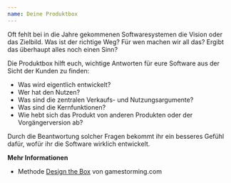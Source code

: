 ```yaml
---
name: Deine Produktbox
---
```

Oft fehlt bei in die Jahre gekommenen Softwaresystemen die Vision oder das Zielbild. Was ist der richtige Weg? Für wen machen wir all das? Ergibt das überhaupt alles noch einen Sinn?

Die Produktbox hilft euch, wichtige Antworten für eure Software aus der Sicht der Kunden zu finden:
* Was wird eigentlich entwickelt?
* Wer hat den Nutzen?
* Was sind die zentralen Verkaufs- und Nutzungsargumente?
* Was sind die Kernfunktionen?
* Wie hebt sich das Produkt von anderen Produkten oder der Vorgängerversion ab?

Durch die Beantwortung solcher Fragen bekommt ihr ein besseres Gefühl dafür, wofür ihr die Software wirklich entwickelt.

**Mehr Informationen**
* Methode [Design the Box](https://gamestorming.com/design-the-box/) von gamestorming.com

